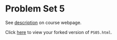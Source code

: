 # Problem Set 5

See [description](https://rudeboybert.github.io/STAT495/#problem_set_5) on course webpage.

Click [here](http://htmlpreview.github.io/?https://github.com/bkseto777/PS05/blob/master/PS05.html) to view your forked version of `PS05.html`.
